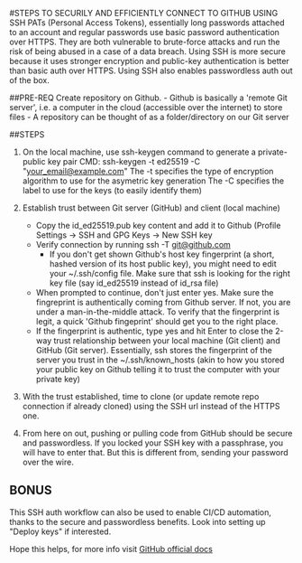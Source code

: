 #STEPS TO SECURILY AND EFFICIENTLY CONNECT TO GITHUB USING SSH
PATs (Personal Access Tokens), essentially long passwords attached to an account and regular passwords use basic password authentication over HTTPS.
They are both vulnerable to brute-force attacks and run the risk of being abused in a case of a data breach.
Using SSH is more secure because it uses stronger encryption and public-key authentication is better than basic auth over HTTPS.
Using SSH also enables passwordless auth out of the box.

##PRE-REQ
Create repository on Github.
    - Github is basically a 'remote Git server', i.e. a computer in the cloud (accessible over the internet) to store files
    - A repository can be thought of as a folder/directory on our Git server

##STEPS
1. On the local machine, use ssh-keygen command to generate a private-public key pair
    CMD: ssh-keygen -t ed25519 -C "your_email@example.com"
    The -t specifies the type of encryption algorithm to use for the asymetric key generation
    The -C specifies the label to use for the keys (to easily identify them)

2. Establish trust between Git server (GitHub) and client (local machine)
    - Copy the id_ed25519.pub key content and add it to Github (Profile Settings -> SSH and GPG Keys -> New SSH key
    - Verify connection by running ssh -T git@github.com
        - If you don't get shown Github's host key fingerprint (a short, hashed version of its host public key), you might need to edit your ~/.ssh/config file. Make sure that ssh is looking for the right key file (say id_ed25519 instead of id_rsa file)
    - When prompted to continue, don't just enter yes. Make sure the fingreprint is authentically coming from Github server. If not, you are under a man-in-the-middle attack. To verify that the fingerprint is legit, a quick 'Github fingeprint' should get you to the right place.
    - If the fingerprint is authentic, type yes and hit Enter to close the 2-way trust relationship between your local machine (Git client) and GitHub (Git server). Essentially, ssh stores the fingerprint of the server you trust in the ~/.ssh/known_hosts (akin to how you stored your public key on Github telling it to trust the computer with your private key)

3. With the trust established, time to clone (or update remote repo connection if already cloned) using the SSH url instead of the HTTPS one.

4. From here on out, pushing or pulling code from GitHub should be secure and passwordless. If you locked your SSH key with a passphrase, you will have to enter that. But this is different from, sending your password over the wire.

## BONUS
This SSH auth workflow can also be used to enable CI/CD automation, thanks to the secure and passwordless benefits. Look into setting up "Deploy keys" if interested.

Hope this helps, for more info visit [GitHub official docs]( https://docs.github.com/en/authentication/connecting-to-github-with-ssh/about-ssh)
